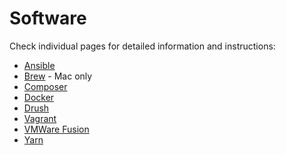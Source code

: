 # Software

Check individual pages for detailed information and instructions:

- [Ansible](ansible.md)
- [Brew](brew.md) - Mac only
- [Composer](composer.md)
- [Docker](docker.md)
- [Drush](drush.md)
- [Vagrant](vagrant.md)
- [VMWare Fusion](vmware_fusion.md)
- [Yarn](yarn.md)
